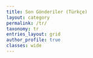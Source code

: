 ```yaml
---
title: Son Gönderiler (Türkçe)
layout: category
permalink: /tr/
taxonomy: tr
entries_layout: grid
author_profile: true
classes: wide
---
```


